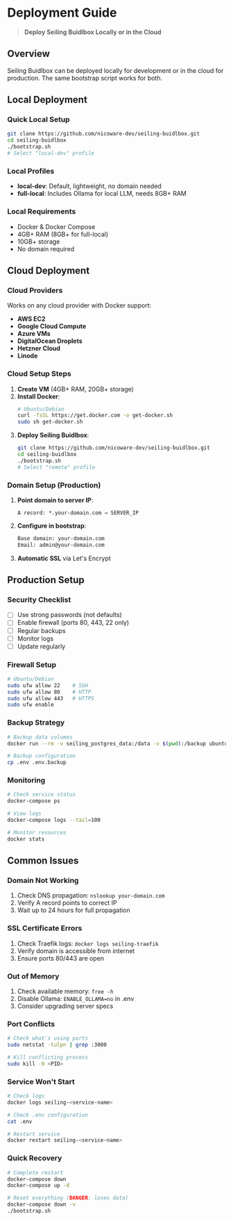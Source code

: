 # Deployment Guide

> **Deploy Seiling Buidlbox Locally or in the Cloud**

## Overview

Seiling Buidlbox can be deployed locally for development or in the cloud for production. The same bootstrap script works for both.

## Local Deployment

### Quick Local Setup
```bash
git clone https://github.com/nicoware-dev/seiling-buidlbox.git
cd seiling-buidlbox
./bootstrap.sh
# Select "local-dev" profile
```

### Local Profiles
- **local-dev**: Default, lightweight, no domain needed
- **full-local**: Includes Ollama for local LLM, needs 8GB+ RAM

### Local Requirements
- Docker & Docker Compose
- 4GB+ RAM (8GB+ for full-local)
- 10GB+ storage
- No domain required

## Cloud Deployment

### Cloud Providers
Works on any cloud provider with Docker support:
- **AWS EC2**
- **Google Cloud Compute**
- **Azure VMs**
- **DigitalOcean Droplets**
- **Hetzner Cloud**
- **Linode**

### Cloud Setup Steps
1. **Create VM** (4GB+ RAM, 20GB+ storage)
2. **Install Docker**:
   ```bash
   # Ubuntu/Debian
   curl -fsSL https://get.docker.com -o get-docker.sh
   sudo sh get-docker.sh
   ```
3. **Deploy Seiling Buidlbox**:
   ```bash
   git clone https://github.com/nicoware-dev/seiling-buidlbox.git
   cd seiling-buidlbox
   ./bootstrap.sh
   # Select "remote" profile
   ```

### Domain Setup (Production)
1. **Point domain to server IP**:
   ```
   A record: *.your-domain.com → SERVER_IP
   ```
2. **Configure in bootstrap**:
   ```bash
   Base domain: your-domain.com
   Email: admin@your-domain.com
   ```
3. **Automatic SSL** via Let's Encrypt

## Production Setup

### Security Checklist
- [ ] Use strong passwords (not defaults)
- [ ] Enable firewall (ports 80, 443, 22 only)
- [ ] Regular backups
- [ ] Monitor logs
- [ ] Update regularly

### Firewall Setup
```bash
# Ubuntu/Debian
sudo ufw allow 22    # SSH
sudo ufw allow 80    # HTTP
sudo ufw allow 443   # HTTPS
sudo ufw enable
```

### Backup Strategy
```bash
# Backup data volumes
docker run --rm -v seiling_postgres_data:/data -v $(pwd):/backup ubuntu tar czf /backup/postgres_backup.tar.gz /data

# Backup configuration
cp .env .env.backup
```

### Monitoring
```bash
# Check service status
docker-compose ps

# View logs
docker-compose logs --tail=100

# Monitor resources
docker stats
```

## Common Issues

### Domain Not Working
1. Check DNS propagation: `nslookup your-domain.com`
2. Verify A record points to correct IP
3. Wait up to 24 hours for full propagation

### SSL Certificate Errors
1. Check Traefik logs: `docker logs seiling-traefik`
2. Verify domain is accessible from internet
3. Ensure ports 80/443 are open

### Out of Memory
1. Check available memory: `free -h`
2. Disable Ollama: `ENABLE_OLLAMA=no` in .env
3. Consider upgrading server specs

### Port Conflicts
```bash
# Check what's using ports
sudo netstat -tulpn | grep :3000

# Kill conflicting process
sudo kill -9 <PID>
```

### Service Won't Start
```bash
# Check logs
docker logs seiling-<service-name>

# Check .env configuration
cat .env

# Restart service
docker restart seiling-<service-name>
```

### Quick Recovery
```bash
# Complete restart
docker-compose down
docker-compose up -d

# Reset everything (DANGER: loses data)
docker-compose down -v
./bootstrap.sh
``` 